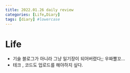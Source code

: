 ```yaml
---
title: 2022.01.26 daily review
categories: [Life,Diary]
tags: [diary] #lowercase    
---
```


# Life
- 기술 블로그가 아니라 그냥 일기장이 되어버렸다;; 우짜뿔꼬...
- 테크 , 코드도 업로드를 해야하지 싶다.